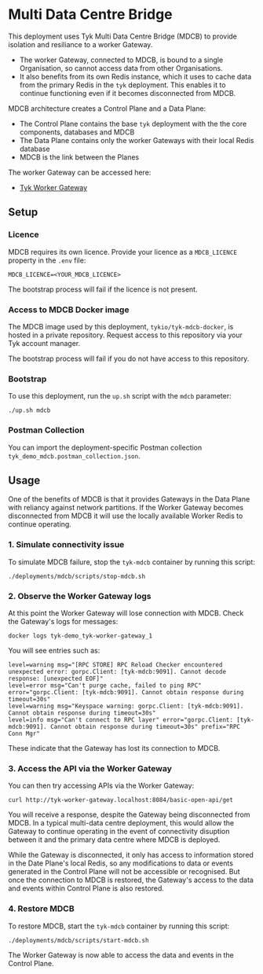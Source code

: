 # Multi Data Centre Bridge

This deployment uses Tyk Multi Data Centre Bridge (MDCB) to provide isolation and resiliance to a worker Gateway.

- The worker Gateway, connected to MDCB, is bound to a single Organisation, so cannot access data from other Organisations. 
- It also benefits from its own Redis instance, which it uses to cache data from the primary Redis in the `tyk` deployment. This enables it to continue functioning even if it becomes disconnected from MDCB.

MDCB architecture creates a Control Plane and a Data Plane:

- The Control Plane contains the base `tyk` deployment with the the core components, databases and MDCB
- The Data Plane contains only the worker Gateways with their local Redis database
- MDCB is the link between the Planes

The worker Gateway can be accessed here:
- [Tyk Worker Gateway](http://tyk-worker-gateway.localhost:8084)

## Setup

### Licence

MDCB requires its own licence. Provide your licence as a `MDCB_LICENCE` property in the `.env` file:

```
MDCB_LICENCE=<YOUR_MDCB_LICENCE>
```

The bootstrap process will fail if the licence is not present.

### Access to MDCB Docker image

The MDCB image used by this deployment, `tykio/tyk-mdcb-docker`, is hosted in a private repository. Request access to this repository via your Tyk account manager.

The bootstrap process will fail if you do not have access to this repository.

### Bootstrap

To use this deployment, run the `up.sh` script with the `mdcb` parameter:

```
./up.sh mdcb
```

### Postman Collection

You can import the deployment-specific Postman collection `tyk_demo_mdcb.postman_collection.json`.

## Usage

One of the benefits of MDCB is that it provides Gateways in the Data Plane with reliancy against network partitions. If the Worker Gateway becomes disconnected from MDCB it will use the locally available Worker Redis to continue operating.

### 1. Simulate connectivity issue

To simulate MDCB failure, stop the `tyk-mdcb` container by running this script:

```
./deployments/mdcb/scripts/stop-mdcb.sh
```

### 2. Observe the Worker Gateway logs
At this point the Worker Gateway will lose connection with MDCB. Check the Gateway's logs for messages:

```
docker logs tyk-demo_tyk-worker-gateway_1
```

You will see entries such as:

```
level=warning msg="[RPC STORE] RPC Reload Checker encountered unexpected error: gorpc.Client: [tyk-mdcb:9091]. Cannot decode response: [unexpected EOF]"
level=error msg="Can't purge cache, failed to ping RPC" error="gorpc.Client: [tyk-mdcb:9091]. Cannot obtain response during timeout=30s"
level=warning msg="Keyspace warning: gorpc.Client: [tyk-mdcb:9091]. Cannot obtain response during timeout=30s"
level=info msg="Can't connect to RPC layer" error="gorpc.Client: [tyk-mdcb:9091]. Cannot obtain response during timeout=30s" prefix="RPC Conn Mgr"
```

These indicate that the Gateway has lost its connection to MDCB.

### 3. Access the API via the Worker Gateway

You can then try accessing APIs via the Worker Gateway:

```
curl http://tyk-worker-gateway.localhost:8084/basic-open-api/get
```

You will receive a response, despite the Gateway being disconnected from MDCB. In a typical multi-data centre deployment, this would allow the Gateway to continue operating in the event of connectivity disuption between it and the primary data centre where MDCB is deployed.

While the Gateway is disconnected, it only has access to information stored in the Date Plane's local Redis, so any modifications to data or events generated in the Control Plane will not be accessible or recognised. But once the connection to MDCB is restored, the Gateway's access to the data and events within Control Plane is also restored.

### 4. Restore MDCB

To restore MDCB, start the `tyk-mdcb` container by running this script:

```
./deployments/mdcb/scripts/start-mdcb.sh
```

The Worker Gateway is now able to access the data and events in the Control Plane.
